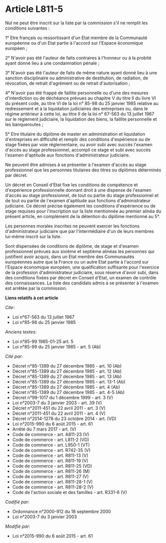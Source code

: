 # Article L811-5

Nul ne peut être inscrit sur la liste par la commission s'il ne remplit les conditions suivantes : 

1° Etre français ou ressortissant d'un Etat membre de la Communauté européenne ou d'un Etat partie à l'accord sur l'Espace
économique européen ; 

2° N'avoir pas été l'auteur de faits contraires à l'honneur ou à la probité ayant donné lieu à une condamnation pénale ; 

3° N'avoir pas été l'auteur de faits de même nature ayant donné lieu à une sanction disciplinaire ou administrative de
destitution, de radiation, de révocation, de retrait d'agrément ou de retrait d'autorisation ; 

4° N'avoir pas été frappé de faillite personnelle ou d'une des mesures d'interdiction ou de déchéance prévues au chapitre V
du titre II du livre VI du présent code, au titre VI de la loi n° 85-98 du 25 janvier 1985 relative au redressement et à la
liquidation judiciaires des entreprises ou, dans le régime antérieur à cette loi, au titre II de la loi n° 67-563 du 13
juillet 1967 sur le règlement judiciaire, la liquidation des biens, la faillite personnelle et les banqueroutes ; 

5° Etre titulaire du diplôme de master en administration et liquidation d'entreprises en difficulté et remplir des conditions
d'expérience ou de stage fixées par voie réglementaire, ou avoir subi avec succès l'examen d'accès au stage professionnel,
accompli ce stage et subi avec succès l'examen d'aptitude aux fonctions d'administrateur judiciaire. 

Ne peuvent être admises à se présenter à l'examen d'accès au stage professionnel que les personnes titulaires des titres ou
diplômes déterminés par décret. 

Un décret en Conseil d'Etat fixe les conditions de compétence et d'expérience professionnelle donnant droit à une dispense de
l'examen d'accès au stage professionnel, de tout ou partie du stage professionnel et de tout ou partie de l'examen d'aptitude
aux fonctions d'administrateur judiciaire. Ce décret précise également les conditions d'expérience ou de stage requises pour
l'inscription sur la liste mentionnée au premier alinéa du présent article, en complément de la détention du diplôme
mentionné au 5°.

Les personnes morales inscrites ne peuvent exercer les fonctions d'administrateur judiciaire que par l'intermédiaire d'un de
leurs membres lui-même inscrit sur la liste. 

Sont dispensées de conditions de diplôme, de stage et d'examen professionnel prévues aux sixième et septième alinéas les
personnes qui justifient avoir acquis, dans un Etat membre des Communautés européennes autre que la France ou un autre Etat
partie à l'accord sur l'Espace économique européen, une qualification suffisante pour l'exercice de la profession
d'administrateur judiciaire, sous réserve d'avoir subi, dans des conditions fixées par décret en Conseil d'Etat, un examen de
contrôle des connaissances. La liste des candidats admis à se présenter à l'examen est arrêtée par la commission.

**Liens relatifs à cet article**

_Cite_:

  - Loi n°67-563 du 13 juillet 1967
  - Loi n°85-98 du 25 janvier 1985

_Anciens textes_:

  - Loi n°85-99 1985-01-25 art. 5
  - Loi n°85-99 du 25 janvier 1985 - art. 5 (Ab)

_Cité par_:

  - Décret n°85-1389 du 27 décembre 1985 - art. 10 (Ab)
  - Décret n°85-1389 du 27 décembre 1985 - art. 12 (Ab)
  - Décret n°85-1389 du 27 décembre 1985 - art. 13 (Ab)
  - Décret n°85-1389 du 27 décembre 1985 - art. 13-1 (Ab)
  - Décret n°85-1389 du 27 décembre 1985 - art. 4 (Ab)
  - Décret n°85-1389 du 27 décembre 1985 - art. 4-5 (Ab)
  - Décret n°99-1017 du 1 décembre 1999 - art. 3 (V)
  - Loi n°2003-7 du 3 janvier 2003 - art. 39 (V)
  - Décret n°2011-451 du 22 avril 2011 - art. 3 (V)
  - Décret n°2011-451 du 22 avril 2011 - art. 4 (V)
  - Décret n°2014-1278 du 23 octobre 2014 - art. (VD)
  - Loi n°2015-990 du 6 août 2015 - art. 61
  - Arrêté du 7 mars 2017 - art. (V)
  - Code de commerce - art. A811-23 (V)
  - Code de commerce - art. L811-2 (VD)
  - Code de commerce - art. L950-1 (VT)
  - Code de commerce - art. R742-35 (V)
  - Code de commerce - art. R811-13 (V)
  - Code de commerce - art. R811-19 (V)
  - Code de commerce - art. R811-25 (VD)
  - Code de commerce - art. R811-26 (M)
  - Code de commerce - art. R811-27 (V)
  - Code de commerce - art. R811-28-1 (V)
  - Code de commerce - art. R811-28-2 (V)
  - Code de l'action sociale et des familles - art. R331-6 (V)

_Codifié par_:

  - Ordonnance n°2000-912 du 18 septembre 2000
  - Loi n°2003-7 du 3 janvier 2003

_Modifié par_:

  - Loi n°2015-990 du 6 août 2015 - art. 61
